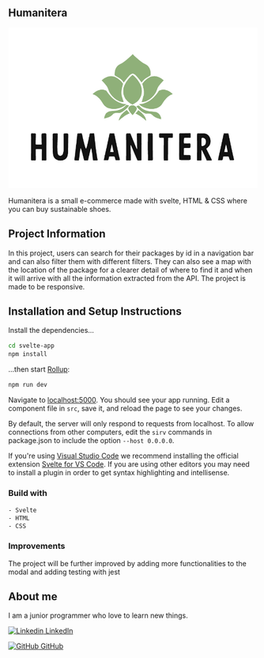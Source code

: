 ## Humanitera 

![logo](src/images/logo.png)

Humanitera is a small e-commerce made with svelte, HTML & CSS where you can buy sustainable shoes.

## Project Information

In this project, users can search for their packages by id in a navigation bar and can also filter them with different filters. 
They can also see a map with the location of the package for a clearer detail of where to find it and when it will arrive with all the information extracted from the API.
The project is made to be responsive. 

## Installation and Setup Instructions

Install the dependencies...

```bash
cd svelte-app
npm install
```

...then start [Rollup](https://rollupjs.org):

```bash
npm run dev
```

Navigate to [localhost:5000](http://localhost:5000). You should see your app running. Edit a component file in `src`, save it, and reload the page to see your changes.

By default, the server will only respond to requests from localhost. To allow connections from other computers, edit the `sirv` commands in package.json to include the option `--host 0.0.0.0`.

If you're using [Visual Studio Code](https://code.visualstudio.com/) we recommend installing the official extension [Svelte for VS Code](https://marketplace.visualstudio.com/items?itemName=svelte.svelte-vscode). If you are using other editors you may need to install a plugin in order to get syntax highlighting and intellisense.


### Build with

    - Svelte 
    - HTML
    - CSS


### Improvements

The project will be further improved by adding more functionalities to the modal and adding testing with jest

## About me

I am a junior programmer who love to learn new things.

[![Linkedin](https://i.stack.imgur.com/gVE0j.png) LinkedIn](https://www.linkedin.com/in/marta-louridob/?locale=en_US/)
&nbsp;

[![GitHub](https://i.stack.imgur.com/tskMh.png) GitHub](https://github.com/MartaLourido)